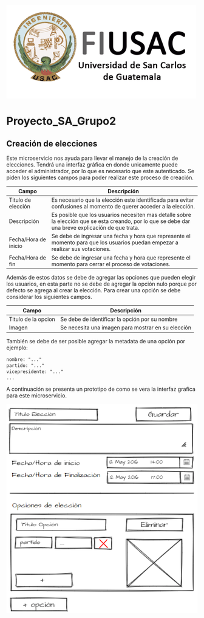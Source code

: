 ![Logo](../Logo.png)

# Proyecto_SA_Grupo2

## Creación de elecciones

Este microservicio nos ayuda para llevar el manejo de la creación de elecciones. Tendrá una interfaz gráfica en donde unicamente puede acceder el administrador, por lo que es necesario que este autenticado. Se piden los siguientes campos para poder realizar este proceso de creación.

<table>
<thead>
	<tr>
		<th>Campo</th>
		<th>Descripción</th>
	</tr>
</thead>
<tbody>
	<tr>
		<td>Titulo de elección</td>
		<td>Es necesario que la elección este identificada para evitar confusiones al momento de querer acceder a la elección.</td>
	</tr>
	<tr>
		<td>Descripción</td>
		<td>Es posible que los usuarios necesiten mas detalle sobre la elección que se esta creando, por lo que se debe dar una breve explicación de que trata.</td>
	</tr>
	<tr>
		<td>Fecha/Hora de inicio</td>
		<td>Se debe de ingresar una fecha y hora que represente el momento para que los usuarios puedan empezar a realizar sus votaciones.</td>
	</tr>
	<tr>
		<td>Fecha/Hora de fin</td>
		<td>Se debe de ingresar una fecha y hora que represente el momento para cerrar el proceso de votaciones.</td>
	</tr>
</tbody>
</table>

Además de estos datos se debe de agregar las opciones que pueden elegir los usuarios, en esta parte no se debe de agregar la opción nulo porque por defecto se agrega al crear la elección. Para crear una opción se debe considerar los siguientes campos.

<table>
<thead>
	<tr>
		<th>Campo</th>
		<th>Descripción</th>
	</tr>
</thead>
<tbody>
	<tr>
		<td>Titulo de la opcion</td>
		<td>Se debe de identificar la opción por su nombre</td>
	</tr>
	<tr>
		<td>Imagen</td>
		<td>Se necesita una imagen para mostrar en su elección</td>
	</tr>
</tbody>
</table>

También se debe de ser posible agregar la metadata de una opción por ejemplo:

```
nombre: "..."
partido: "..."
vicepresidente: "..."
...
```

A continuación se presenta un prototipo de como se vera la interfaz grafica para este microservicio.

![Prototipo](Prototipo.png)
